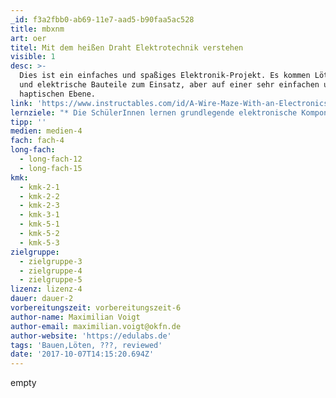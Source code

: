 ```yaml
---
_id: f3a2fbb0-ab69-11e7-aad5-b90faa5ac528
title: mbxnm
art: oer
titel: Mit dem heißen Draht Elektrotechnik verstehen
visible: 1
desc: >-
  Dies ist ein einfaches und spaßiges Elektronik-Projekt. Es kommen Lötkolben
  und elektrische Bauteile zum Einsatz, aber auf einer sehr einfachen und
  haptischen Ebene.
link: 'https://www.instructables.com/id/A-Wire-Maze-With-an-Electronics-Twist/'
lernziele: "* Die SchülerInnen lernen grundlegende elektronische Komponenten kennen, einschließlich des Widerstands, Transistors, Transformators und der LED.\r\n* Die SchülerInnen lernen elektromagnetische Induktion und eine Flip-Flop Schaltung kennen. Durch das Verständnis dieser Konzepte sind die SchülerInnen in der Lage, einfache Schaltungen zu analysieren und Fehler zu beheben.\r\n* Die SchülerInnen lernen, mit Hilfe eines Lötkolbens eigene Schaltungen zu bauen.\r\n* Die SchülerInnen entwickeln ein Spielelement und setzen es eigenständig um."
tipp: ''
medien: medien-4
fach: fach-4
long-fach:
  - long-fach-12
  - long-fach-15
kmk:
  - kmk-2-1
  - kmk-2-2
  - kmk-2-3
  - kmk-3-1
  - kmk-5-1
  - kmk-5-2
  - kmk-5-3
zielgruppe:
  - zielgruppe-3
  - zielgruppe-4
  - zielgruppe-5
lizenz: lizenz-4
dauer: dauer-2
vorbereitungszeit: vorbereitungszeit-6
author-name: Maximilian Voigt
author-email: maximilian.voigt@okfn.de
author-website: 'https://edulabs.de'
tags: 'Bauen,Löten, ???, reviewed'
date: '2017-10-07T14:15:20.694Z'
---
```

empty
